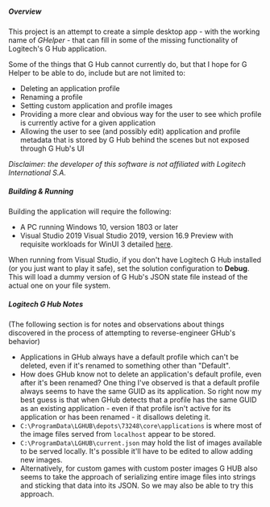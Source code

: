 ##### Overview

This project is an attempt to create a simple desktop app - with the working name of _GHelper_ -
that can fill in some of the missing functionality of Logitech's G Hub application.

Some of the things that G Hub cannot currently do, but that I hope for G Helper to be able to do, include but
are not limited to:
* Deleting an application profile
* Renaming a profile
* Setting custom application and profile images
* Providing a more clear and obvious way for the user to see which profile is currently active for a given application
* Allowing the user to see (and possibly edit) application and profile metadata that is stored by G Hub behind the scenes but not exposed through G Hub's UI

_Disclaimer: the developer of this software is not affiliated with Logitech International S.A._

##### Building & Running

Building the application will require the following:
* A PC running Windows 10, version 1803 or later
* Visual Studio 2019 Visual Studio 2019, version 16.9 Preview with requisite workloads for WinUI 3 detailed [here](https://docs.microsoft.com/en-us/windows/apps/winui/winui3/).

When running from Visual Studio, if you don't have Logitech G Hub installed (or you just want to play it safe), set the solution configuration to **Debug**.
This will load a dummy version of G Hub's JSON state file instead of the actual one on your file system.

##### Logitech G Hub Notes

(The following section is for notes and
observations about things discovered in the process of attempting to 
reverse-engineer GHub's behavior)

* Applications in GHub always have a default profile which can't be deleted, even if it's renamed to something other than "Default".
* How does GHub know not to delete an application's default profile, even after it's been renamed? One thing I've observed is that a default profile always seems to have the same GUID as its application. So right now my best guess is that when GHub detects that a profile has the same GUID as an existing application - even if that profile isn't active for its application or has been renamed - it disallows deleting it.
* `C:\ProgramData\LGHUB\depots\73248\core\applications` is where most of the image files served from `localhost` appear to be stored.
* `C:\ProgramData\LGHUB\current.json` may hold the list of images available to be served locally. It's possible it'll have to be edited to allow adding new images.
* Alternatively, for custom games with custom poster images G HUB also seems to take the approach 
  of serializing entire image files into strings and sticking that data into
  its JSON. So we may also be able to try this approach.